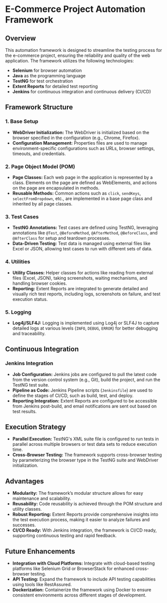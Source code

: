 # E-Commerce Project Automation Framework

## Overview
This automation framework is designed to streamline the testing process for the e-commerce project, ensuring the reliability and quality of the web application. The framework utilizes the following technologies:

- **Selenium** for browser automation
- **Java** as the programming language
- **TestNG** for test orchestration
- **Extent Reports** for detailed test reporting
- **Jenkins** for continuous integration and continuous delivery (CI/CD)

## Framework Structure

### 1. Base Setup
- **WebDriver Initialization:** The WebDriver is initialized based on the browser specified in the configuration (e.g., Chrome, Firefox).
- **Configuration Management:** Properties files are used to manage environment-specific configurations such as URLs, browser settings, timeouts, and credentials.

### 2. Page Object Model (POM)
- **Page Classes:** Each web page in the application is represented by a class. Elements on the page are defined as WebElements, and actions on the page are encapsulated in methods.
- **Reusable Methods:** Common actions such as `click`, `sendKeys`, `selectFromDropdown`, etc., are implemented in a base page class and inherited by all page classes.

### 3. Test Cases
- **TestNG Annotations:** Test cases are defined using TestNG, leveraging annotations like `@Test`, `@BeforeMethod`, `@AfterMethod`, `@BeforeClass`, and `@AfterClass` for setup and teardown processes.
- **Data-Driven Testing:** Test data is managed using external files like Excel or JSON, allowing test cases to run with different sets of data.

### 4. Utilities
- **Utility Classes:** Helper classes for actions like reading from external files (Excel, JSON), taking screenshots, waiting mechanisms, and handling browser cookies.
- **Reporting:** Extent Reports are integrated to generate detailed and visually rich test reports, including logs, screenshots on failure, and test execution status.

### 5. Logging
- **Log4j/SLF4J:** Logging is implemented using Log4j or SLF4J to capture detailed logs at various levels (`INFO`, `DEBUG`, `ERROR`) for better debugging and traceability.

## Continuous Integration

### Jenkins Integration
- **Job Configuration:** Jenkins jobs are configured to pull the latest code from the version control system (e.g., Git), build the project, and run the TestNG test suite.
- **Pipeline as Code:** Jenkins Pipeline scripts (`Jenkinsfile`) are used to define the stages of CI/CD, such as build, test, and deploy.
- **Reporting Integration:** Extent Reports are configured to be accessible from Jenkins post-build, and email notifications are sent out based on test results.

## Execution Strategy
- **Parallel Execution:** TestNG's XML suite file is configured to run tests in parallel across multiple browsers or test data sets to reduce execution time.
- **Cross-Browser Testing:** The framework supports cross-browser testing by parameterizing the browser type in the TestNG suite and WebDriver initialization.

## Advantages
- **Modularity:** The framework’s modular structure allows for easy maintenance and scalability.
- **Reusability:** Code reusability is achieved through the POM structure and utility classes.
- **Robust Reporting:** Extent Reports provide comprehensive insights into the test execution process, making it easier to analyze failures and successes.
- **CI/CD Ready:** With Jenkins integration, the framework is CI/CD ready, supporting continuous testing and rapid feedback.

## Future Enhancements
- **Integration with Cloud Platforms:** Integrate with cloud-based testing platforms like Selenium Grid or BrowserStack for enhanced cross-browser testing.
- **API Testing:** Expand the framework to include API testing capabilities using tools like RestAssured.
- **Dockerization:** Containerize the framework using Docker to ensure consistent environments across different stages of development.

